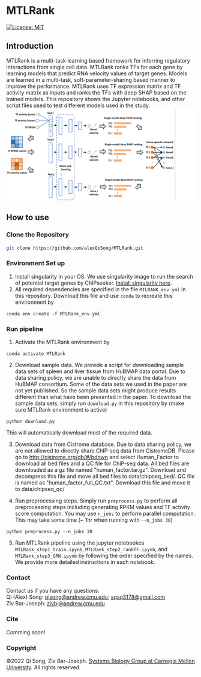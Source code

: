 # MTLRank
[![License: MIT](https://img.shields.io/badge/License-MIT-yellow.svg)](https://opensource.org/licenses/MIT)

## Introduction
MTLRank is a multi-task learning based framework for inferring regulatory interactions from single cell data. MTLRank ranks TFs for each gene by learning models that predict RNA velocity values of target genes. Models are learned in a multi-task, soft-parameter-sharing based manner to improve the performance. MTLRank uses TF expression matrix and TF activity matrix as inputs and ranks the TFs with deep SHAP based on the trained models. This repository shows the Jupyter notebooks, and other script files used to test different models used in the study.
![workflow](/img/model_github_page.png)

## How to use
### Clone the Repository
```bash
git clone https://github.com/alexQiSong/MTLRank.git
```
### Environment Set up
1. Install singularity in your OS. We use singularity image to run the search of potential target genes by ChIPseeker. [Install singularity here](https://docs.sylabs.io/guides/3.0/user-guide/installation.html).
2. All required dependencies are specified in the file `MTLRANK_env.yml` in this repository. Download this file and use `conda` to recreate this environment by
```shell
conda env create -f MTLRank_env.yml
```
### Run pipeline
1. Activate the MTLRank environment by
```shell
conda activate MTLRank
```

2. Download sample data. We provide a script for downloading sample data sets of spleen and liver tissue from HuBMAP data portal. Due to data sharing policy, we are unable to directly share the data from HuBMAP consortium. Some of the data sets we used in the paper are not yet published. So the sample data sets might produce results different than what have been presented in the paper. To download the sample data sets, simply run `download.py` in this repository by (make sure MTLRank environment is active)
```shell
python download.py
```
This will automatically download most of the required data.

3. Download data from Cistrome database. Due to data sharing policy, we are not allowed to directly share ChIP-seq data from CistromeDB. Please go to http://cistrome.org/db/#/bdown and select Human_Factor to download all bed files and a QC file for ChIP-seq data. All bed files are downloaded as a gz file named "human_factor.tar.gz". Download and decompress this file and move all bed files to data/chipseq_bed/. QC file is named as "human_factor_full_QC.txt". Download this file and move it to data/chipseq_qc/

4. Run preprocessing steps. Simply run `preprocess.py` to perform all preprocessing steps including generating RPKM values and TF activity score computation. You may use `n_jobs` to perform parallel computation. This may take some time (~ 1hr when running with `--n_jobs 30`)
```shell
python preprocess.py --n_jobs 30
```

5. Run MTLRank pipeline using the jupyter notebookes `MTLRank_step1_train.ipynb`, `MTLRank_step2_rankTF.ipynb`, and `MTLRank_step3_GRN.ipynb` by following the order specified by the names. We provide more detailed instructions in each notebook.

### Contact
Contact us if you have any questions:  
Qi (Alex) Song: qisong@andrew.cmu.edu; sqsq3178@gmail.com  
Ziv Bar-Joseph: zivbj@andrew.cmu.edu  

### Cite
Comming soon!

### Copyright
©2022 Qi Song, Ziv Bar-Joseph. [Systems Biology Group at Carnegie Mellon University](http://www.sb.cs.cmu.edu/). All rights reserved.
